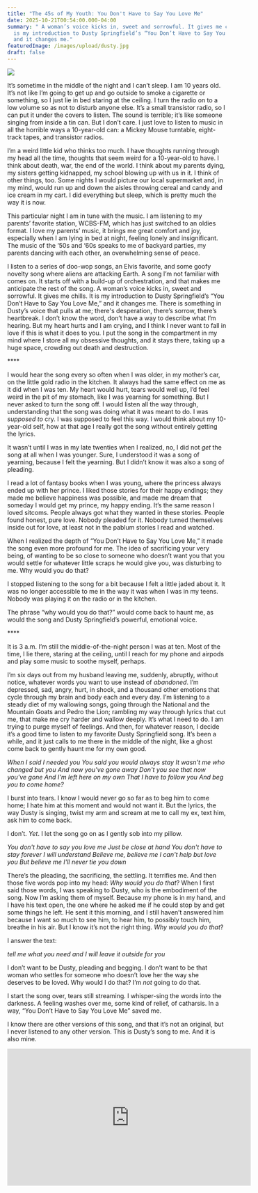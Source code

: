```yaml
---
title: "The 45s of My Youth: You Don't Have to Say You Love Me"
date: 2025-10-21T00:54:00.000-04:00
summary: " A woman’s voice kicks in, sweet and sorrowful. It gives me chills. It
  is my introduction to Dusty Springfield’s “You Don’t Have to Say You Love Me,”
  and it changes me."
featuredImage: /images/upload/dusty.jpg
draft: false
---
```

![](/images/upload/dusty.jpg)

It’s sometime in the middle of the night and I can’t sleep. I am 10 years old.  It’s not like I’m going to get up and go outside to smoke a cigarette or something, so I just lie in bed staring at the ceiling. I turn the radio on to a low volume so as not to disturb anyone else. It’s a small transistor radio, so I can put it under the covers to listen. The sound is terrible; it’s like someone singing from inside a tin can. But I don’t care. I just love to listen to music in all the horrible ways a 10-year-old can: a Mickey Mouse turntable, eight-track tapes, and transistor radios.

I’m a weird little kid who thinks too much. I have thoughts running through my head all the time, thoughts that seem weird for a 10-year-old to have. I think about death, war, the end of the world. I think about my parents dying, my sisters getting kidnapped, my school blowing up with us in it. I think of other things, too. Some nights I would picture our local supermarket and, in my mind, would run up and down the aisles throwing cereal and candy and ice cream in my cart. I did everything but sleep, which is pretty much the way it is now.

This particular night I am in tune with the music. I am listening to my parents’ favorite station, WCBS-FM, which has just switched to an oldies format. I love my parents’ music, it brings me great comfort and joy, especially when I am lying in bed at night, feeling lonely and insignificant. The music of the ‘50s and ‘60s speaks to me of backyard parties, my parents dancing with each other, an overwhelming sense of peace.

I listen to a series of doo-wop songs, an Elvis favorite, and some goofy novelty song where aliens are attacking Earth. A song I’m not familiar with comes on. It starts off with a build-up of orchestration, and that makes me anticipate the rest of the song. A woman’s voice kicks in, sweet and sorrowful. It gives me chills. It is my introduction to Dusty Springfield’s “You Don’t Have to Say You Love Me,” and it changes me. There is something in Dusty’s voice that pulls at me; there's desperation, there’s sorrow, there’s heartbreak. I don’t know the word, don’t have a way to describe what I’m hearing. But my heart hurts and I am crying, and I think I never want to fall in love if this is what it does to you. I put the song in the compartment in my mind where I store all my obsessive thoughts, and it stays there, taking up a huge space, crowding out death and destruction.

\*\*\*\*

I would hear the song every so often when I was older, in my mother’s car, on the little gold radio in the kitchen. It always had the same effect on me as it did when I was ten. My heart would hurt, tears would well up, I’d feel weird in the pit of my stomach, like I was yearning for something. But I never asked to turn the song off. I would listen all the way through, understanding that the song was doing what it was meant to do. I was *supposed to* cry. I was supposed to feel this way. I would think about my 10-year-old self, how at that age I really got the song without entirely getting the lyrics.

It wasn’t until I was in my late twenties when I realized, no, I did not *get* the song at all when I was younger. Sure, I understood it was a song of yearning, because I felt the yearning. But I didn’t know it was also a song of pleading.

I read a lot of fantasy books when I was young, where the princess always ended up with her prince. I liked those stories for their happy endings; they made me believe happiness was possible, and made me dream that someday I would get my prince, my happy ending. It’s the same reason I loved sitcoms. People always got what they wanted in these stories. People found honest, pure love. Nobody pleaded for it. Nobody turned themselves inside out for love, at least not in the pablum stories I read and watched.

When I realized the depth of “You Don’t Have to Say You Love Me,” it made the song even more profound for me. The idea of sacrificing your very being, of wanting to be so close to someone who doesn’t want you that you would settle for whatever little scraps he would give you, was disturbing to me. Why would you do that?

I stopped listening to the song for a bit because I felt a little jaded about it. It was no longer accessible to me in the way it was when I was in my teens. Nobody was playing it on the radio or in the kitchen.

The phrase “why would you do that?” would come back to haunt me, as would the song and Dusty Springfield’s powerful, emotional voice.

\*\*\*\*

It is 3 a.m. I’m still the middle-of-the-night person I was at ten. Most of the time, I lie there, staring at the ceiling, until I reach for my phone and airpods and play some music to soothe myself, perhaps.

I’m six days out from my husband leaving me, suddenly, abruptly, without notice, whatever words you want to use instead of *abandoned*. I’m depressed, sad, angry, hurt, in shock, and a thousand other emotions that cycle through my brain and body each and every day. I’m listening to a steady diet of my wallowing songs, going through the National and the Mountain Goats and Pedro the Lion; rambling my way through lyrics that cut me, that make me cry harder and wallow deeply. It’s what I need to do. I am trying to purge myself of feelings. And then, for whatever reason, I decide it’s a good time to listen to my favorite Dusty Springfield song. It’s been a while, and it just calls to me there in the middle of the night, like a ghost come back to gently haunt me for my own good.

*When I said I needed you
You said you would always stay
It wasn't me who changed but you
And now you've gone away
Don't you see that now you've gone
And I'm left here on my own
That I have to follow you
And beg you to come home?*

I burst into tears. I know I would never go so far as to beg him to come home; I hate him at this moment and would not want it. But the lyrics, the way Dusty is singing, twist my arm and scream at me to call my ex, text him, ask him to come back.

I don’t. *Yet*. I let the song go on as I gently sob into my pillow.

*You don't have to say you love me
Just be close at hand
You don't have to stay forever
I will understand
Believe me, believe me
I can't help but love you
But believe me
I'll never tie you down*

There’s the pleading, the sacrificing, the settling. It terrifies me. And then those five words pop into my head: *Why would you do that*? When I first said those words, I was speaking to Dusty, who is the embodiment of the song. Now I’m asking them of myself. Because my phone is in my hand, and I have his text open, the one where he asked me if he could stop by and get some things he left. He sent it this morning, and I still haven’t answered him because I want so much to see him, to hear him, to possibly touch him, breathe in his air. But I know it’s not the right thing. *Why would you do that*?

I answer the text:

*tell me what you need and I will leave it outside for you*

I don’t want to be Dusty, pleading and begging. I don’t want to be that woman who settles for someone who doesn’t love her the way she deserves to be loved. Why would I do that? I’m *not* going to do that.

I start the song over, tears still streaming. I whisper-sing the words into the darkness. A feeling washes over me, some kind of relief, of catharsis. In a way, “You Don’t Have to Say You Love Me” saved me.

I know there are other versions of this song, and that it’s not an original, but I never listened to any other version. This is Dusty’s song to me. And it is also mine.

<iframe width="560" height="315" src="https://www.youtube.com/embed/QR4vE9xL3yk?si=BJnhGBgeVIVaP69U" title="YouTube video player" frameborder="0" allow="accelerometer; autoplay; clipboard-write; encrypted-media; gyroscope; picture-in-picture; web-share" referrerpolicy="strict-origin-when-cross-origin" allowfullscreen></iframe>
